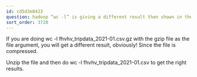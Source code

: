 ```yaml
---
id: cd5d3e8423
question: hadoop “wc -l” is giving a different result then shown in the video
sort_order: 3720
---
```


If you are doing wc -l fhvhv_tripdata_2021-01.csv.gz  with the gzip file as the file argument, you will get a different result, obviously! Since the file is compressed.

Unzip the file and then do wc -l fhvhv_tripdata_2021-01.csv to get the right results.

